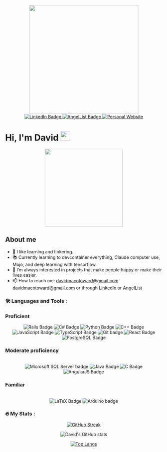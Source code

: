 <div id="header" align="center">
  <img src="https://tenor.com/view/ngoding-mulu-gif-1747207714643625346.gif" width="350"/>
</div>
<div id="badges" align="center"> 
  <a href="https://www.linkedin.com/in/davidmacotoward/">
    <img src="https://img.shields.io/badge/LinkedIn-blue?style=for-the-badge&logo=linkedin&logoColor=white" alt="LinkedIn Badge"/>
  </a>
  <a href="(https://wellfound.com/u/david-ward-49)">
    <img src="https://img.shields.io/badge/AngelList-%23D4D4D4.svg?style=for-the-badge&logo=AngelList&logoColor=black" alt="AngelList Badge"/>
  </a>
  <a href="https://davidmakoto.github.io/">
    <img src="https://img.shields.io/badge/Personal-Website-8A2BE2?style=for-the-badge" alt="Personal Website"/>
  </a>
</div>
<h1 align="left">
  Hi, I'm David
  <img src="https://media.giphy.com/media/hvRJCLFzcasrR4ia7z/giphy.gif" width="30px"/>
</h1>


<div id="second banner" align="center">
  <img src="https://media4.giphy.com/media/v1.Y2lkPTc5MGI3NjExaWNiaGFvMDZiYWJ2YnpjdTdoeGNsbHVmYmI2cHJxdDg2d2szN24wbyZlcD12MV9pbnRlcm5hbF9naWZfYnlfaWQmY3Q9Zw/Gtw1IW0yk3RJLGHXFY/giphy.gif" width="250"/>
</div>

<h2> About me </h2>

- 👀 I like learning and tinkering.
- 📚 Currently learning to devcontainer everything, Claude computer use, Mojo, and deep learning with tensorflow.
- 💞️ I’m always interested in projects that make people happy or make their lives easier.
- 📫 How to reach me: davidmacotoward@gmail.com davidmacotoward@gmail.com or through <a href="https://www.linkedin.com/in/davidmacotoward/">LinkedIn</a> or <a href="https://wellfound.com/u/david-ward-49">AngelList</a>



### :hammer_and_wrench: Languages and Tools :
<h3> Proficient </h3>
<div align="center">
  <img src="https://img.shields.io/badge/rails-%23CC0000.svg?style=for-the-badge&logo=ruby-on-rails&logoColor=white" alt="Rails Badge"/>
  <img src="https://img.shields.io/badge/c%23-%23239120.svg?style=for-the-badge&logo=c-sharp&logoColor=white" alt="C# Badge"/> 
  <img src="https://img.shields.io/badge/python-3670A0?style=for-the-badge&logo=python&logoColor=ffdd54" alt="Python Badge"/>
  <img src="https://img.shields.io/badge/c++-%2300599C.svg?style=for-the-badge&logo=c%2B%2B&logoColor=white" alt="C++ Badge"/>
  <img src="https://img.shields.io/badge/javascript-%23323330.svg?style=for-the-badge&logo=javascript&logoColor=%23F7DF1E" alt="JavaScript Badge"/>
  <img src="https://img.shields.io/badge/typescript-%23007ACC.svg?style=for-the-badge&logo=typescript&logoColor=white" alt="TypeScript Badge"/>

  <img src="https://img.shields.io/badge/GIT-E44C30?style=for-the-badge&logo=git&logoColor=white" alt="Git badge"/>
  <img src="https://img.shields.io/badge/React-20232A?style=for-the-badge&logo=react&logoColor=61DAFB" alt="React Badge"/>
  <img src="https://img.shields.io/badge/PostgreSQL-316192?style=for-the-badge&logo=postgresql&logoColor=white" alt="PostgreSQL Badge"/>
  
  
    
</div>

<h3> Moderate proficiency </h3> <br>
<div align="center">
  <img src="https://img.shields.io/badge/Microsoft_SQL_Server-CC2927?style=for-the-badge&logo=microsoft-sql-server&logoColor=white" alt="Microsoft SQL Server badge"/>
  <img src="https://img.shields.io/badge/java-%23ED8B00.svg?style=for-the-badge&logo=java&logoColor=white" alt="Java Badge"/>
  <img src="https://img.shields.io/badge/c-%2300599C.svg?style=for-the-badge&logo=c&logoColor=white" alt="C Badge"/>
  <img src="https://img.shields.io/badge/AngularJS-E23237?style=for-the-badge&logo=angularjs&logoColor=white" alt="AngularJS Badge"/>
  

</div>

<h3> Familiar </h3> <br>
<div align="center">  

  
  <img src="https://img.shields.io/badge/latex-%23008080.svg?style=for-the-badge&logo=latex&logoColor=white" alt="LaTeX Badge"/>
  <img src="https://img.shields.io/badge/Arduino-00979D?style=for-the-badge&logo=Arduino&logoColor=white" alt="Arduino badge"/>

</div>

### :fire: My Stats :

<div align="center">

[![GitHub Streak](http://github-readme-streak-stats.herokuapp.com?user=davidmakoto&count_private=true&theme=buefy)](https://git.io/streak-stats)

![David's GitHub stats](https://github-readme-stats.vercel.app/api?username=davidmakoto&count_private=true&show_icons=true&theme=buefy)
  
  
[![Top Langs](https://github-readme-stats.vercel.app/api/top-langs/?username=davidmakoto&count_private=true&show_icons=true&hide=jupyter%20notebook,html,css,ejs&theme=buefy)](https://github.com/davidmakoto/github-readme-stats)


</div>
